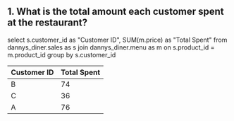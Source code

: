 ## 1. What is the total amount each customer spent at the restaurant?
select 
	s.customer_id as "Customer ID",
    SUM(m.price) as "Total Spent"
from dannys_diner.sales as s
join dannys_diner.menu as m 
on s.product_id = m.product_id 
group by s.customer_id


|Customer ID                          |Total Spent                         |
|-------------------------------|-----------------------------|
|B         |74            |
|C            |36            |
|A|76|
